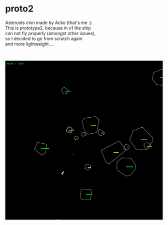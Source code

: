 proto2
======

Asteroids clon made by Acko (that's me :). <br />
This is prototype2, because in v1 the ship<br />
can not fly properly (amongst other issues), <br />
so I decided to go from scratch again <br />
and more lightweight ...<br />

<br />

![](https://github.com/mmizera/proto2/blob/master/shoot.png?raw=true])

